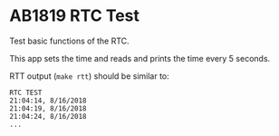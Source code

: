 AB1819 RTC Test
===============

Test basic functions of the RTC.

This app sets the time and reads and prints the time every 5 seconds.

RTT output (`make rtt`) should be similar to:
```
RTC TEST
21:04:14, 8/16/2018
21:04:19, 8/16/2018
21:04:24, 8/16/2018
...
```
